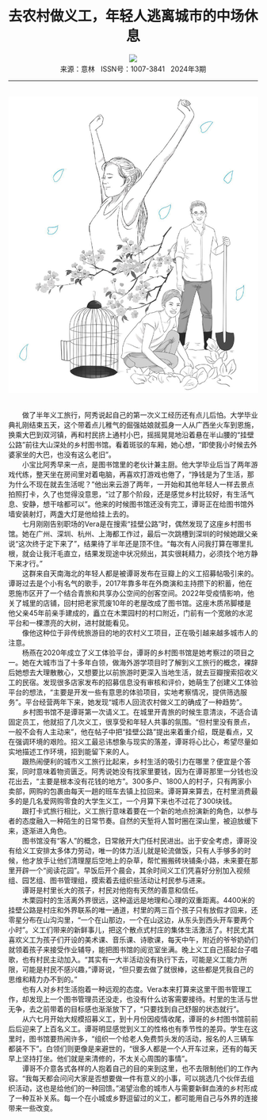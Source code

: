 # <center>去农村做义工，年轻人逃离城市的中场休息</center>

<div align=center><img src="https://raw.githubusercontent.com/leaguecn/magazines/main/img_authors/%d7%f7%d5%df%a3%ba%d0%a4%b3%fe%d6%db.jpg"></div>

<center>来源：意林   ISSN号：1007-3841   2024年3期</center>

* * *

<br>![](https://raw.githubusercontent.com/leaguecn/magazines/main/img/yili20240317-1-l.jpg)

  
<br>　　做了半年义工旅行，阿秀说起自己的第一次义工经历还有点儿后怕。大学毕业典礼刚结束五天，这个带着点儿稚气的倔强姑娘就孤身一人从广西坐火车到恩施，换乘大巴到双河镇，再和村民挤上通村小巴，摇摇晃晃地沿着悬在半山腰的“挂壁公路”前往大山深处的乡村图书馆。看着斑驳的车厢，她心想，“即使我小时候去外婆家坐的大巴，也没有这么老旧”。  
　　小宝比阿秀早来一点，是图书馆里的老伙计兼主厨。他大学毕业后当了两年游戏代练，整天坐在房间里对着电脑，再喜欢打游戏也倦了，“挣钱是为了生活，那为什么不现在就去生活呢？”他出来云游了两年，一开始和其他年轻人一样去景点拍照打卡，久了也觉得没意思，“过了那个阶段，还是感觉乡村比较好，有生活气息、安静，想干啥都可以”。他来的时候图书馆还没有完工，谭哥正在给图书馆外墙安装射灯，两盏大灯是他给挂上去的。  
　　七月刚刚告别职场的Vera是在搜索“挂壁公路”时，偶然发现了这座乡村图书馆。她在广州、深圳、杭州、上海都工作过，最后一次跳槽到深圳的时候她跟父亲说“这次终于定下来了”，结果待了半年还是顶不住。“每次有人问我打算在哪里扎根，就会让我汗毛直立，结果发现途中状况频出，其实很耗精力，必须找个地方静下来才行。”  
　　这群来自天南海北的年轻人都是被谭哥发布在豆瓣上的义工招募帖吸引来的。谭哥过去是个小有名气的歌手，2017年靠多年在外商演和主持攒下的积蓄，他在恩施市区开了一个结合青旅和共享办公空间的创客空间。2022年受疫情影响，他关了城里的店铺，回村把老家荒废10年的老屋改成了图书馆。这座木质吊脚楼是他父亲45年前亲手建成的，矗立在木栗园村的村口附近，门前有一个宽敞的水泥平台和一棵漂亮的大树，进村就能看见。  
　　像他这种位于非传统旅游目的地的农村义工项目，正在吸引越来越多城市人的注意。  
　　杨燕在2020年成立了义工体验平台，谭哥的乡村图书馆是她考察过的项目之一。她在大城市当了十多年白领，做海外游学项目时了解到义工旅行的概念，裸辞后她想去大理散散心，又想要比以前旅游时更深入当地生活，就去豆瓣搜索招收义工的民宿。发现很多店家发布的招募信息没有审核和评价，她萌生了创建义工体验平台的想法，“主要是开发一些有意思的体验项目，实地考察情况，提供筛选服务”。平台经营两年下来，她发现“城市人回流农村做义工的确成了一种趋势”。  
　　乡村图书馆不是谭哥第一次请义工。在城里开青旅的时候生意清淡，不适合请固定员工，他就招了几次义工，很享受和年轻人共事的氛围。“但村里没有景点，一般不会有人主动来”，他在帖子中把“挂壁公路”提出来着重介绍，既是看点，又在强调环境的艰险。招义工最忌讳想象与现实的落差，谭哥将心比心，希望尽量如实地描述工作环境，招到能留下来的人。  
　　跟热闹便利的城市义工旅行比起来，乡村生活的吸引力在哪里？便宜是个答案，同时意味着物资匮乏。阿秀说她没有找家里要钱，因为在谭哥那里一分钱也没花出去，“主要是根本没有花钱的地方”。300多户、1800人的村子，只有两家小卖部，网购的包裹由每天一趟的班车去镇上拉回来。谭哥算来算去，在村里消费最多的是几名爱网购零食的大学生义工，一个月算下来也不过花了300块钱。  
　　跟打卡式旅行相比，义工旅行意味着要在一个新的地点扮演新的角色，以参与者的态度融入一种陌生的日常节奏。自然的天堑将人暂时圈在深山里，被迫放缓下来，逐渐进入角色。  
　　图书馆没有“客人”的概念，日常敞开大门任村民进出。出于安全考虑，谭哥没有给义工安排太多体力劳动，唯一的体力活儿就是轮流做饭，只有人手够多的时候，他才放手让他们清理屋后空地上的杂草，帮忙搬搬砖块铺条小路，未来要在那里开辟一个“阅读花园”。早饭后开个晨会，其余时间义工们凭喜好分别加入视频组、园艺组、图书管理组，摸索着去组织些活动让村民参与进来。  
　　谭哥是村里长大的孩子，村民对他抱有天然的善意和信任。  
　　木栗园村的生活离外界很远，这种遥远是地理和心理的双重距离。4400米的挂壁公路是村庄和外界联系的唯一通道，村里的两三百个孩子只有放假才回来，还零星分布在山沟沟里，“一个在山那边，一个在山这边，从东头到西头开车要两个小时”。义工们带来的新鲜事儿，把这个散点式村庄的集体生活激活了。村民尤其喜欢义工为孩子们开设的美术课、音乐课、诗歌课，每天中午，附近的爷爷奶奶们就领着孩子来接受作业辅导，能把图书馆的阅览室坐满。晚上义工自己搭起台子唱歌，也有村民主动加入。“其实有一大半活动没有执行下去，可能是义工能力所限，可能是村民不感兴趣，”谭哥说，“但只要去做了就很棒，这些都是凭我自己的思维和精力办不到的。”  
　　也有人对乡村生活抱着一种远观的态度。Vera本来打算来这里干图书管理工作，却发现上一个图书管理员还没走，也没有什么访客需要接待。村里的生活与世无争，去之前带着的目标感也渐渐放下了，“只要找到自己舒服的状态就行”。  
　　从六七月开始大规模招募义工，到十月份因疫情收尾，谭哥的乡村图书馆前前后后迎来了上百名义工。谭哥明显感觉到义工的性格也有季节性的差异。学生在这里时，图书馆要热闹许多，“组织一个给老人免费剪头发的活动，报名的人三辆车都装不下”。白领们则更像是来避世的，“很多人都是一个人开车过来，还有的每天早上坚持打坐。他们就是来清修的，不太关心周围的事情”。  
　　谭哥不介意各式各样的人抱着自己的目的来到这里，也不去限制他们的工作內容。“我每天都会问问大家是否想要做一件有意义的小事，可以挑选几个伙伴去组织活动，这也是给他们的一种回馈。”渴望治愈的城市人与需要新鲜血液的乡村形成了一种互补关系。每一个在小城或乡野逗留过的义工，都可能用自己与外界的连接带来一些改变。
